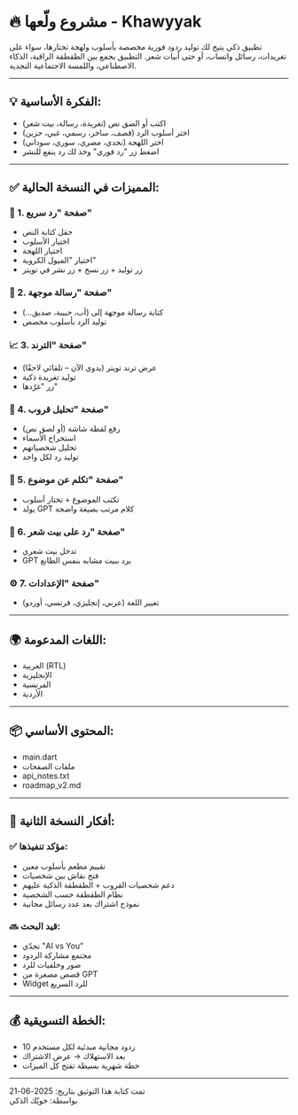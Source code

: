 
# 🔥 مشروع ولّعها - Khawyyak

تطبيق ذكي يتيح لك توليد ردود فورية مخصصة بأسلوب ولهجة تختارها، سواء على تغريدات، رسائل واتساب، أو حتى أبيات شعر. التطبيق يجمع بين الطقطقة الراقية، الذكاء الاصطناعي، واللمسة الاجتماعية النجدية.

---

## 💡 الفكرة الأساسية:

- اكتب أو الصق نص (تغريدة، رسالة، بيت شعر)
- اختر أسلوب الرد (قصف، ساخر، رسمي، غبي، حزين)
- اختر اللهجة (نجدي، مصري، سوري، سوداني)
- اضغط زر "رد فوري" وخذ لك رد ينفع للنشر

---

## ✅ المميزات في النسخة الحالية:

### 📄 1. صفحة "رد سريع"
- حقل كتابة النص
- اختيار الأسلوب
- اختيار اللهجة
- اختيار "الميول الكروية"
- زر توليد + زر نسخ + زر نشر في تويتر

### 💌 2. صفحة "رسالة موجهة"
- كتابة رسالة موجهة إلى (أب، حبيبة، صديق...)
- توليد الرد بأسلوب مخصص

### 📈 3. صفحة "الترند"
- عرض ترند تويتر (يدوي الآن – تلقائي لاحقًا)
- توليد تغريدة ذكية
- زر "غرّدها"

### 📸 4. صفحة "تحليل قروب"
- رفع لقطة شاشة (أو لصق نص)
- استخراج الأسماء
- تحليل شخصياتهم
- توليد رد لكل واحد

### 📝 5. صفحة "تكلم عن موضوع"
- تكتب الموضوع + تختار أسلوب
- يولد GPT كلام مرتب بصيغة واضحة

### 🎤 6. صفحة "رد على بيت شعر"
- تدخل بيت شعري
- GPT يرد ببيت مشابه بنفس الطابع

### ⚙️ 7. صفحة "الإعدادات"
- تغيير اللغة (عربي، إنجليزي، فرنسي، أوردو)

---

## 🌍 اللغات المدعومة:
- العربية (RTL)
- الإنجليزية
- الفرنسية
- الأردية

---

## 📦 المحتوى الأساسي:
- main.dart
- ملفات الصفحات
- api_notes.txt
- roadmap_v2.md

---

## 🚧 أفكار النسخة الثانية:

### ✅ مؤكد تنفيذها:
- تقييم مطعم بأسلوب معين
- فتح نقاش بين شخصيات
- دعم شخصيات القروب + الطقطقة الذكية عليهم
- نظام الطقطقة حسب الشخصية
- نموذج اشتراك بعد عدد رسائل مجانية

### 🔜 قيد البحث:
- تحدّي "AI vs You"
- مجتمع مشاركة الردود
- صور وخلفيات للرد
- قصص مصغرة من GPT
- Widget للرد السريع

---

## 💰 الخطة التسويقية:
- 10 ردود مجانية مبدئية لكل مستخدم
- بعد الاستهلاك → عرض الاشتراك
- خطة شهرية بسيطة تفتح كل الميزات

---

تمت كتابة هذا التوثيق بتاريخ: 2025-06-21  
بواسطة: خويّك الذكي
